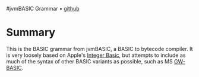 #jvmBASIC Grammar • [github](https://github.com/teverett/jvmBASIC)

# Summary

This is the BASIC grammar from jvmBASIC, a BASIC to bytecode compiler.  It is very loosely based on Apple's [Integer Basic](http://en.wikipedia.org/wiki/Integer_BASIC), but attempts to include as much of the syntax of other BASIC variants as possible, such as MS [GW-BASIC](http://en.wikipedia.org/wiki/GW_BASIC).



